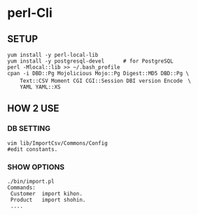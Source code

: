 # perl-Cli
## SETUP
    yum install -y perl-local-lib
    yum install -y postgresql-devel      # for PostgreSQL
    perl -Mlocal::lib >> ~/.bash_profile
    cpan -i DBD::Pg Mojolicious Mojo::Pg Digest::MD5 DBD::Pg \
        Text::CSV Moment CGI CGI::Session DBI version Encode　\
        YAML YAML::XS
## HOW 2 USE
### DB SETTING
    vim lib/ImportCsv/Commons/Config
    #edit constants.
### SHOW OPTIONS
    ./bin/import.pl
    Commands:
     Customer  import kihon.
     Product   import shohin.
     ....
